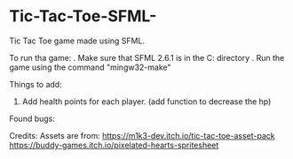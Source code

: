 # Tic-Tac-Toe-SFML-
Tic Tac Toe game made using SFML.

To run tha game:
. Make sure that SFML 2.6.1 is in the C: directory
. Run the game using the command "mingw32-make"

Things to add:
1. Add health points for each player. (add function to decrease the hp)

Found bugs:

Credits:
    Assets are from:
    https://m1k3-dev.itch.io/tic-tac-toe-asset-pack
    https://buddy-games.itch.io/pixelated-hearts-spritesheet